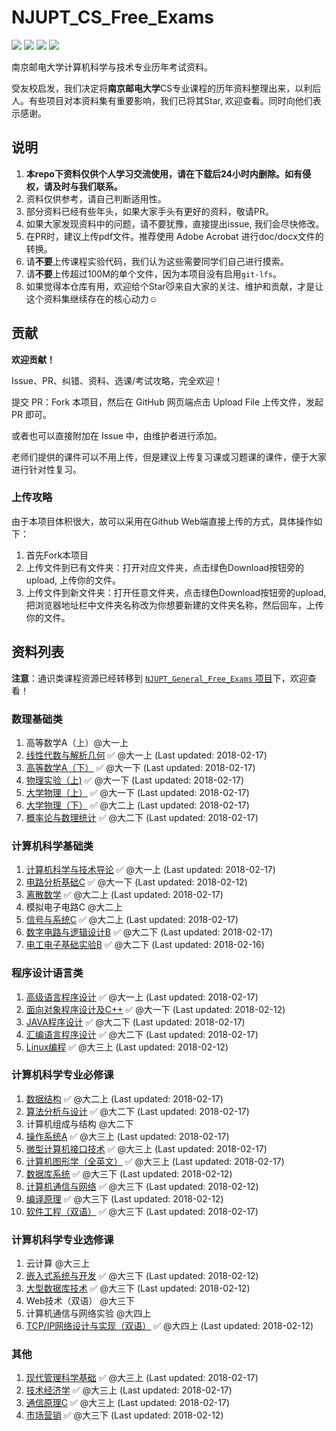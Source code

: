 # NJUPT_CS_Free_Exams
[![](https://img.shields.io/github/stars/NJUPTFreeExams/NJUPT_CS_Free_Exams.svg?style=for-the-badge)](https://github.com/NJUPTFreeExams/NJUPT_CS_Free_Exams/stargazers)
[![](https://img.shields.io/github/forks/NJUPTFreeExams/NJUPT_CS_Free_Exams.svg?style=for-the-badge)](https://github.com/NJUPTFreeExams/NJUPT_CS_Free_Exams/network/members)
[![](https://img.shields.io/github/issues-pr-closed-raw/NJUPTFreeExams/NJUPT_CS_Free_Exams.svg?style=for-the-badge)](https://github.com/NJUPTFreeExams/NJUPT_CS_Free_Exams/pulls)
![](https://img.shields.io/github/repo-size/NJUPTFreeExams/NJUPT_CS_Free_Exams.svg?style=for-the-badge)

南京邮电大学计算机科学与技术专业历年考试资料。

受友校启发，我们决定将**南京邮电大学**CS专业课程的历年资料整理出来，以利后人。有些项目对本资料集有重要影响，我们已将其Star, 欢迎查看。同时向他们表示感谢。

## 说明
1. **本repo下资料仅供个人学习交流使用，请在下载后24小时内删除。如有侵权，请及时与我们联系。**
2. 资料仅供参考，请自己判断适用性。
3. 部分资料已经有些年头，如果大家手头有更好的资料，敬请PR。 
4. 如果大家发现资料中的问题，请不要犹豫，直接提出issue, 我们会尽快修改。
5. 在PR时，建议上传pdf文件。推荐使用 Adobe Acrobat 进行doc/docx文件的转换。
6. 请**不要**上传课程实验代码，我们认为这些需要同学们自己进行摸索。
7. 请**不要**上传超过100M的单个文件，因为本项目没有启用`git-lfs`。
8. 如果觉得本仓库有用，欢迎给个Star😼来自大家的关注、维护和贡献，才是让这个资料集继续存在的核心动力☺️
   
## 贡献
**欢迎贡献！**

Issue、PR、纠错、资料、选课/考试攻略，完全欢迎！

提交 PR：Fork 本项目，然后在 GitHub 网页端点击 Upload File 上传文件，发起 PR 即可。

或者也可以直接附加在 Issue 中，由维护者进行添加。

老师们提供的课件可以不用上传，但是建议上传复习课或习题课的课件，便于大家进行针对性复习。

### 上传攻略
由于本项目体积很大，故可以采用在Github Web端直接上传的方式，具体操作如下：

1. 首先Fork本项目
2. 上传文件到已有文件夹：打开对应文件夹，点击绿色Download按钮旁的upload, 上传你的文件。
3. 上传文件到新文件夹：打开任意文件夹，点击绿色Download按钮旁的upload, 把浏览器地址栏中文件夹名称改为你想要新建的文件夹名称，然后回车，上传你的文件。

## 资料列表

**注意**：通识类课程资源已经转移到 [`NJUPT_General_Free_Exams` 项目](https://github.com/NJUPTFreeExams/NJUPT_General_Free_Exams)下，欢迎查看！

### 数理基础类
1. 高等数学A（上）@大一上
2. [线性代数与解析几何](https://github.com/NJUPTFreeExams/NJUPT_General_Free_Exams/tree/master/%E7%BA%BF%E6%80%A7%E4%BB%A3%E6%95%B0%E4%B8%8E%E8%A7%A3%E6%9E%90%E5%87%A0%E4%BD%95) ✅ @大一上 (Last updated: 2018-02-17)
3. [高等数学A（下）](https://github.com/NJUPTFreeExams/NJUPT_General_Free_Exams/tree/master/%E9%AB%98%E7%AD%89%E6%95%B0%E5%AD%A6A%EF%BC%88%E4%B8%8B%EF%BC%89) ✅ @大一下 (Last updated: 2018-02-17)
4. [物理实验（上)](https://github.com/NJUPTFreeExams/NJUPT_General_Free_Exams/tree/master/%E7%89%A9%E7%90%86%E5%AE%9E%E9%AA%8C%EF%BC%88%E4%B8%8A%EF%BC%89) ✅ @大一下 (Last updated: 2018-02-17)
5. [大学物理（上）](https://github.com/NJUPTFreeExams/NJUPT_General_Free_Exams/tree/master/%E5%A4%A7%E5%AD%A6%E7%89%A9%E7%90%86%EF%BC%88%E4%B8%8A%EF%BC%89) ✅ @大一下 (Last updated: 2018-02-17)
6. [大学物理（下）](https://github.com/NJUPTFreeExams/NJUPT_General_Free_Exams/tree/master/%E5%A4%A7%E5%AD%A6%E7%89%A9%E7%90%86%EF%BC%88%E4%B8%8B%EF%BC%89) ✅ @大二上 (Last updated: 2018-02-17)
7. [概率论与数理统计](https://github.com/NJUPTFreeExams/NJUPT_General_Free_Exams/tree/master/%E6%A6%82%E7%8E%87%E8%AE%BA%E4%B8%8E%E6%95%B0%E7%90%86%E7%BB%9F%E8%AE%A1) ✅ @大二下 (Last updated: 2018-02-17)


### 计算机科学基础类
1. [计算机科学与技术导论](https://github.com/NJUPTFreeExams/NJUPT_CS_Free_Exams/tree/master/%E8%AE%A1%E7%AE%97%E6%9C%BA%E7%A7%91%E5%AD%A6%E4%B8%8E%E6%8A%80%E6%9C%AF%E5%AF%BC%E8%AE%BA) ✅ @大一上 (Last updated: 2018-02-17)
2. [电路分析基础C](https://github.com/NJUPTFreeExams/NJUPT_General_Free_Exams/tree/master/%E7%94%B5%E8%B7%AF%E5%88%86%E6%9E%90%E5%9F%BA%E7%A1%80C) ✅ @大一下 (Last updated: 2018-02-12)
3. [离散数学](https://github.com/NJUPTFreeExams/NJUPT_CS_Free_Exams/tree/master/%E7%A6%BB%E6%95%A3%E6%95%B0%E5%AD%A6) ✅ @大二上 (Last updated: 2018-02-17)
4. 模拟电子电路C @大二上
5. [信号与系统C](https://github.com/NJUPTFreeExams/NJUPT_General_Free_Exams/tree/master/%E4%BF%A1%E5%8F%B7%E4%B8%8E%E7%B3%BB%E7%BB%9FC) ✅ @大二上 (Last updated: 2018-02-17)
6. [数字电路与逻辑设计B](https://github.com/NJUPTFreeExams/NJUPT_General_Free_Exams/tree/master/%E6%95%B0%E5%AD%97%E7%94%B5%E8%B7%AF%E4%B8%8E%E9%80%BB%E8%BE%91%E8%AE%BE%E8%AE%A1B) ✅ @大二下 (Last updated: 2018-02-17)
7. [电工电子基础实验B](https://github.com/NJUPTFreeExams/NJUPT_General_Free_Exams/tree/master/%E7%94%B5%E5%B7%A5%E7%94%B5%E5%AD%90%E5%9F%BA%E7%A1%80%E5%AE%9E%E9%AA%8CB) ✅ @大二下 (Last updated: 2018-02-16)

### 程序设计语言类
1. [高级语言程序设计](https://github.com/NJUPTFreeExams/NJUPT_General_Free_Exams/tree/master/%E9%AB%98%E7%BA%A7%E8%AF%AD%E8%A8%80%E7%A8%8B%E5%BA%8F%E8%AE%BE%E8%AE%A1) ✅ @大一上 (Last updated: 2018-02-17)
2. [面向对象程序设计及C++](https://github.com/NJUPTFreeExams/NJUPT_General_Free_Exams/tree/master/%E9%9D%A2%E5%90%91%E5%AF%B9%E8%B1%A1%E7%A8%8B%E5%BA%8F%E8%AE%BE%E8%AE%A1%E5%8F%8AC%2B%2B) ✅ @大一下 (Last updated: 2018-02-12)
3. [JAVA程序设计](https://github.com/NJUPTFreeExams/NJUPT_CS_Free_Exams/tree/master/JAVA%E7%A8%8B%E5%BA%8F%E8%AE%BE%E8%AE%A1) ✅ @大二下 (Last updated: 2018-02-17)
4. [汇编语言程序设计](https://github.com/NJUPTFreeExams/NJUPT_CS_Free_Exams/tree/master/%E6%B1%87%E7%BC%96%E8%AF%AD%E8%A8%80%E7%A8%8B%E5%BA%8F%E8%AE%BE%E8%AE%A1) ✅ @大二下 (Last updated: 2018-02-17)
5. [Linux编程](https://github.com/NJUPTFreeExams/NJUPT_CS_Free_Exams/tree/master/Linux%E7%BC%96%E7%A8%8B) ✅ @大三上 (Last updated: 2018-02-12)

### 计算机科学专业必修课
1. [数据结构](https://github.com/NJUPTFreeExams/NJUPT_CS_Free_Exams/tree/master/%E6%95%B0%E6%8D%AE%E7%BB%93%E6%9E%84) ✅ @大二上 (Last updated: 2018-02-17)
2. [算法分析与设计](https://github.com/NJUPTFreeExams/NJUPT_CS_Free_Exams/tree/master/%E7%AE%97%E6%B3%95%E5%88%86%E6%9E%90%E4%B8%8E%E8%AE%BE%E8%AE%A1) ✅ @大二下 (Last updated: 2018-02-17)
3. 计算机组成与结构 @大二下
4. [操作系统A](https://github.com/NJUPTFreeExams/NJUPT_CS_Free_Exams/tree/master/%E6%93%8D%E4%BD%9C%E7%B3%BB%E7%BB%9FA) ✅ @大三上 (Last updated: 2018-02-17)
5. [微型计算机接口技术](https://github.com/NJUPTFreeExams/NJUPT_CS_Free_Exams/tree/master/%E5%BE%AE%E5%9E%8B%E8%AE%A1%E7%AE%97%E6%9C%BA%E6%8E%A5%E5%8F%A3%E6%8A%80%E6%9C%AF) ✅ @大三上 (Last updated: 2018-02-17)
6. [计算机图形学（全英文）](https://github.com/NJUPTFreeExams/NJUPT_CS_Free_Exams/tree/master/%E8%AE%A1%E7%AE%97%E6%9C%BA%E5%9B%BE%E5%BD%A2%E5%AD%A6%EF%BC%88%E5%85%A8%E8%8B%B1%E6%96%87%EF%BC%89) ✅ @大三上 (Last updated: 2018-02-17)
7. [数据库系统](https://github.com/NJUPTFreeExams/NJUPT_CS_Free_Exams/tree/master/%E6%95%B0%E6%8D%AE%E5%BA%93%E7%B3%BB%E7%BB%9F) ✅ @大三下 (Last updated: 2018-02-12)
8. [计算机通信与网络](https://github.com/NJUPTFreeExams/NJUPT_CS_Free_Exams/tree/master/%E8%AE%A1%E7%AE%97%E6%9C%BA%E9%80%9A%E4%BF%A1%E4%B8%8E%E7%BD%91%E7%BB%9C) ✅ @大三下 (Last updated: 2018-02-12)
9. [编译原理](https://github.com/NJUPTFreeExams/NJUPT_CS_Free_Exams/tree/master/%E7%BC%96%E8%AF%91%E5%8E%9F%E7%90%86) ✅ @大三下 (Last updated: 2018-02-12)
10. [软件工程（双语）](https://github.com/NJUPTFreeExams/NJUPT_CS_Free_Exams/tree/master/%E8%BD%AF%E4%BB%B6%E5%B7%A5%E7%A8%8B%EF%BC%88%E5%8F%8C%E8%AF%AD%EF%BC%89) ✅ @大三下 (Last updated: 2018-02-17)

### 计算机科学专业选修课
1. 云计算 @大三上
2. [嵌入式系统与开发](https://github.com/NJUPTFreeExams/NJUPT_CS_Free_Exams/tree/master/%E5%B5%8C%E5%85%A5%E5%BC%8F%E7%B3%BB%E7%BB%9F%E4%B8%8E%E5%BC%80%E5%8F%91) ✅ @大三下 (Last updated: 2018-02-12)
3. [大型数据库技术](https://github.com/NJUPTFreeExams/NJUPT_CS_Free_Exams/tree/master/%E5%A4%A7%E5%9E%8B%E6%95%B0%E6%8D%AE%E5%BA%93%E6%8A%80%E6%9C%AF) ✅ @大三下 (Last updated: 2018-02-12)
4. Web技术（双语） @大三下
5. 计算机通信与网络实验 @大四上
6. [TCP/IP网络设计与实现（双语）](https://github.com/NJUPTFreeExams/NJUPT_CS_Free_Exams/tree/master/TCP:IP%E7%BD%91%E7%BB%9C%E8%AE%BE%E8%AE%A1%E4%B8%8E%E5%AE%9E%E7%8E%B0%EF%BC%88%E5%8F%8C%E8%AF%AD%EF%BC%89) ✅ @大四上 (Last updated: 2018-02-12)

### 其他
1. [现代管理科学基础](https://github.com/NJUPTFreeExams/NJUPT_General_Free_Exams/tree/master/%E7%8E%B0%E4%BB%A3%E7%AE%A1%E7%90%86%E7%A7%91%E5%AD%A6%E5%9F%BA%E7%A1%80) ✅ @大三上 (Last updated: 2018-02-17)
2. [技术经济学](https://github.com/NJUPTFreeExams/NJUPT_General_Free_Exams/tree/master/%E6%8A%80%E6%9C%AF%E7%BB%8F%E6%B5%8E%E5%AD%A6) ✅ @大三上 (Last updated: 2018-02-17)
3. [通信原理C](https://github.com/NJUPTFreeExams/NJUPT_CS_Free_Exams/tree/master/%E9%80%9A%E4%BF%A1%E5%8E%9F%E7%90%86C) ✅ @大三上 (Last updated: 2018-02-17)
4. [市场营销](https://github.com/NJUPTFreeExams/NJUPT_General_Free_Exams/tree/master/%E5%B8%82%E5%9C%BA%E8%90%A5%E9%94%80) ✅ @大三下 (Last updated: 2018-02-12)

